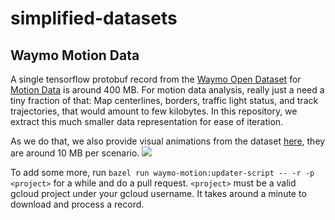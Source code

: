 # simplified-datasets

## Waymo Motion Data

A single tensorflow protobuf record from the [Waymo Open Dataset](https://github.com/waymo-research/waymo-open-dataset) for [Motion Data](https://waymo.com/open/data/motion/) is around 400 MB. For motion data analysis, really just a need a tiny fraction of that: Map centerlines, borders, traffic light status, and track trajectories, that would amount to few kilobytes. In this repository, we extract this much smaller data representation for ease of iteration. 

As we do that, we also provide visual animations from the dataset [here](./waymo-motion/data), they are around 10 MB per scenario. 
![](./waymo-motion/data/uncompressed_scenario_training_training.tfrecord-00000-of-01000)

To add some more, run `bazel run waymo-motion:updater-script -- -r -p <project>` for a while and do a pull request.
`<project>` must be a valid gcloud project under your gcloud username. It takes around a minute to download and process a record.
